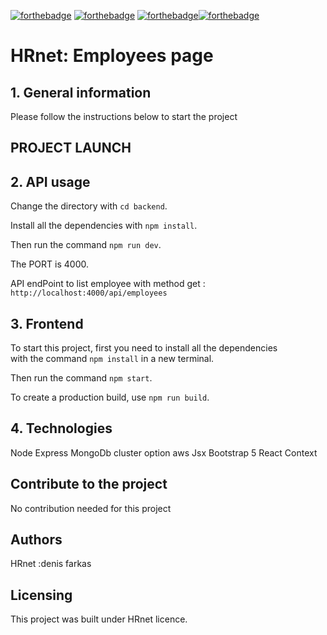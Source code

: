 [![forthebadge](https://forthebadge.com/images/badges/cc-0.svg)](https://forthebadge.com) [![forthebadge](https://forthebadge.com/images/badges/made-with-javascript.svg)](https://forthebadge.com) [![forthebadge](https://forthebadge.com/images/badges/uses-css.svg)](https://forthebadge.com)[![forthebadge](https://forthebadge.com/images/badges/uses-git.svg)](https://forthebadge.com)

# HRnet: Employees page

## 1. General information

Please follow the instructions below to start the project

## PROJECT LAUNCH

## 2. API usage

Change the directory with `cd backend`.

Install all the dependencies with `npm install`.

Then run the command `npm run dev`.

The PORT is 4000.

API endPoint to list employee with method get : `http://localhost:4000/api/employees`

## 3. Frontend

To start this project, first you need to install all the dependencies  
with the command `npm install` in a new terminal.

Then run the command `npm start`.

To create a production build, use `npm run build`.

## 4. Technologies

Node Express
MongoDb cluster option aws
Jsx
Bootstrap 5
React
Context

## Contribute to the project

No contribution needed for this project

## Authors

HRnet :denis farkas

## Licensing

This project was built under HRnet licence.
